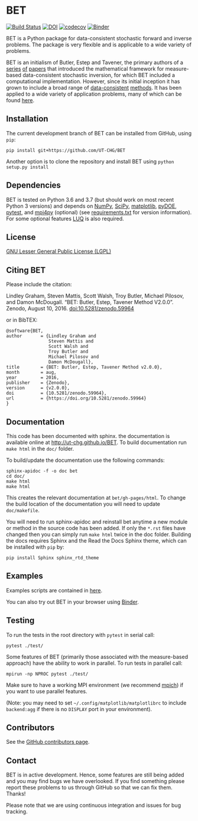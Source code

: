 # BET
[![Build Status](https://travis-ci.org/UT-CHG/BET.svg?branch=master)](https://travis-ci.org/UT-CHG/BET) [![DOI](https://zenodo.org/badge/18813599.svg)](https://zenodo.org/badge/latestdoi/18813599) [![codecov](https://codecov.io/gh/UT-CHG/BET/branch/master/graph/badge.svg)](https://codecov.io/gh/UT-CHG/BET) [![Binder](https://mybinder.org/badge_logo.svg)](https://mybinder.org/v2/gh/UT-CHG/BET/master)

BET is a Python package for data-consistent stochastic forward and inverse problems. The package is very flexible and is applicable to a wide variety of problems. 

BET is an initialism of Butler, Estep and Tavener, the primary authors of a [series](https://epubs.siam.org/doi/abs/10.1137/100785946) [of](https://epubs.siam.org/doi/abs/10.1137/100785958) [papers](https://epubs.siam.org/doi/abs/10.1137/130930406) that introduced the mathematical framework for measure-based data-consistent stochastic inversion, for which BET included a computational implementation. However, since its initial inception it has grown to include a broad range of [data-](https://iopscience.iop.org/article/10.1088/1361-6420/ab8f83/meta)[consistent](https://epubs.siam.org/doi/abs/10.1137/16M1087229) [methods](https://onlinelibrary.wiley.com/doi/abs/10.1002/nme.6078). It has been applied to a wide variety of application problems, many of which can be found [here](https://scholar.google.com/scholar?oi=bibs&hl=en&cites=915741139550333528,6038673497778212734,182199236207122617).

## Installation
The current development branch of BET can be installed from GitHub,  using ``pip``:

    pip install git+https://github.com/UT-CHG/BET
    
Another option is to clone the repository and install BET using
``python setup.py install``


## Dependencies
BET is tested on Python 3.6 and 3.7 (but should work on most recent Python 3 versions) and depends on [NumPy](http://www.numpy.org/), [SciPy](http://www.scipy.org/), [matplotlib](http://matplotlib.org/), [pyDOE](https://pythonhosted.org/pyDOE/), [pytest](https://docs.pytest.org/), and [mpi4py](https://mpi4py.readthedocs.io/en/stable/) (optional) (see [requirements.txt](requirements.txt) for version information). For some optional features [LUQ](https://github.com/CU-Denver-UQ/LUQ) is also required.

## License
[GNU Lesser General Public License (LGPL)](LICENSE.txt)

## Citing BET
Please include the citation:

Lindley Graham, Steven Mattis, Scott Walsh, Troy Butler, Michael Pilosov, and Damon McDougall. “BET: Butler, Estep, Tavener Method V2.0.0”. Zenodo, August 10, 2016. [doi:10.5281/zenodo.59964](https://doi.org/10.5281/zenodo.59964)

or in BibTEX:

    @software{BET,
    author       = {Lindley Graham and
                    Steven Mattis and
                    Scott Walsh and
                    Troy Butler and
                    Michael Pilosov and
                    Damon McDougall},
    title        = {BET: Butler, Estep, Tavener Method v2.0.0},
    month        = aug,
    year         = 2016,
    publisher    = {Zenodo},
    version      = {v2.0.0},
    doi          = {10.5281/zenodo.59964},
    url          = {https://doi.org/10.5281/zenodo.59964}
    }

## Documentation

This code has been documented with sphinx. the documentation is available online at http://ut-chg.github.io/BET. To build documentation run 
``make html`` in the ``doc/`` folder.

To build/update the documentation use the following commands:

    sphinx-apidoc -f -o doc bet
    cd doc/
    make html
    make html

This creates the relevant documentation at ``bet/gh-pages/html``. 
To change the build location of the documentation you will need to update ``doc/makefile``.

You will need to run sphinx-apidoc and reinstall bet anytime a new module or method in the source code has been added. 
If only the `*.rst` files have changed then you can simply run ``make html`` twice in the doc folder.
Building the docs requires Sphinx and the Read the Docs Sphinx theme, which can be installed with `pip` by:

    pip install Sphinx sphinx_rtd_theme

## Examples
Examples scripts are contained in [here](examples/). 

You can also try out BET in your browser using [Binder](https://mybinder.org/v2/gh/UT-CHG/BET/master).

## Testing

To run the tests in the root directory with `pytest` in serial call:

    pytest ./test/

Some features of BET (primarily those associated with the measure-based approach) have the ability to work in parallel. To run tests in parallel call:

    mpirun -np NPROC pytest ./test/

Make sure to have a working MPI environment (we recommend [mpich](http://www.mpich.org/downloads/)) if you want to use parallel features.


(Note: you may need to set `~/.config/matplotlib/matplotlibrc` to include `backend:agg` if there is no `DISPLAY` port in your environment). 

## Contributors
See the [GitHub contributors page](https://github.com/UT-CHG/BET/graphs/contributors).

## Contact
BET is in active development. Hence, some features are still being added and you may find bugs we have overlooked. If you find something please report these problems to us through GitHub so that we can fix them. Thanks! 

Please note that we are using continuous integration and issues for bug tracking.
